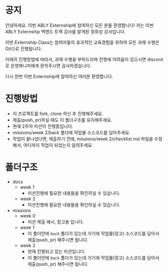# 공지

안녕하세요. 이번 ABLY Externship에 참여하신 모든 분들 환영합니다!
저는 이번 ABLY Externship 백엔드 트랙 강사를 맡게된 장희성 강사입니다.

이번 Externship Class는 참여자들의 효과적인 교육경험을 위하여
모든 과제 수행은 Git으로 진행됩니다.

아래의 진행방법에 따라서, 과제 수행을 부탁드리며 진행에 어려움이 있으시면
discord로 운영매니저에게 문의주시면 감사하겠습니다.

다시 한번 이번 Externship에 참여하신 여러분 환영합니다.

# 진행방법

- 이 프로젝트를 fork, clone 하신 후 진행해주세요.
- 제출(push, pr)하실 때도 이 폴더구조를 유지해주세요.
- 현재 2주차 미션이 진행중입니다.
- missions/week 2/back 폴더에 작업물 소스코드를 담아주세요.
- 작업이 끝나셨다면, 제출하기 전에, missions/week 2/checklist.md 파일을 수정해서, 어디까지 작업이 되었는지 알려주세요.


# 폴더구조

- docs
  - week 1
    - 미션진행에 필요한 내용들을 확인하실 수 있습니다.
  - week 2
    - 미션진행에 필요한 내용들을 확인하실 수 있습니다.
- missions
  - week 0
    - 미션 제출 예시, 참고용 입니다.
  - week 1
    - 이 폴더안에 `back` 폴더가 있는데 거기에 작업물(장고) 소스코드를 담아서 제출(push, pr) 해주시면 됩니다.
  - week 2
    - 현재 진행되고 있는 미션입니다.
    - 이 폴더안에 `back` 폴더가 있는데 거기에 작업물(장고) 소스코드를 담아서 제출(push, pr) 해주시면 됩니다.
